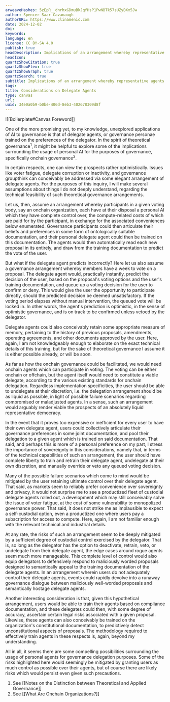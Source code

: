 ```yaml
---
arweaveHashes: 5zEpR__dnrhxGDmuBkJqfHsP1PwNBTk57sUZyBXx5Jw
author: Spencer Saar Cavanaugh
authorURL: https://www.clinamenic.com
date: 2024-12-02
doi:
keywords:
language: en
license: CC BY-SA 4.0
publish: true
headDescription: Implications of an arrangement whereby representative agents predictively queue voting decisions for users.
headIcon:
quartzShowCitation: true
quartzShowFlex: true
quartzShowGraph: true
quartzSearch: true
subtitle: Implications of an arrangement whereby representative agents predictively queue voting decisions for users.
tags:
title: Considerations on Delegate Agents
type: canvas
url:
uuid: 34e0a0b9-b0be-406d-8eb3-402678309d8f
---
```


![[Boilerplate#Canvas Foreword]]

One of the more promising yet, to my knowledge, unexplored applications of AI to governance is that of delegate agents, or governance personae trained on the preferences of the delegator. In the spirit of theoretical governance<sup>1</sup>, it might be helpful to explore some of the implications surrounding the usage of personal AI for the purposes of governance, specifically onchain governance<sup>2</sup>.

In certain respects, one can view the prospects rather optimistically. Issues like voter fatigue, delegate corruption or inactivity, and governance groupthink can conceivably be addressed via some elegant arrangement of delegate agents. For the purposes of this inquiry, I will make several assumptions about things I do not deeply understand, regarding the technical feasibility of such theoretical governance arrangements.

Let us, then, assume an arrangement whereby participants in a given voting body, say an onchain organization, each have at their disposal a personal AI which they have complete control over, the compute-related costs of which are paid for by the participant, in exchange for the associated conveniences below enumerated. Governance participants could then articulate their beliefs and preferences in some form of ontologically suitable documentation, and their personal delegate agent could then be trained on this documentation. The agents would then automatically read each new proposal in its entirely, and draw from the training documentation to predict the vote of the user.

But what if the delegate agent predicts incorrectly? Here let us also assume a governance arrangement whereby members have a week to vote on a proposal. The delegate agent would, practically instantly, predict the decision of the user, based on the proposal's voting options and the user's training documentation, and queue up a voting decision for the user to confirm or deny. This would give the user the opportunity to participate directly, should the predicted decision be deemed unsatisfactory. If the voting period elapses without manual intervention, the queued vote will be locked in. In other words, the agent's prediction is optimistic, in the sense of optimistic governance, and is on track to be confirmed unless vetoed by the delegator.

Delegate agents could also conceivably retain some appropriate measure of memory, pertaining to the history of previous proposals, amendments, operating agreements, and other documents approved by the user. Here, again, I am not knowledgeably enough to elaborate on the exact technical details of this training, but for the sake of theoretical governance I assume it is either possible already, or will be soon.

As far as how the onchain governance could be facilitated, we would need onchain agents which can participate in voting. The voting can be either onchain or offchain, but the agent itself would need to constitute a viable delegate, according to the various existing standards for onchain delegation. Regardless implementation specificities, the user should be able to undelegate at their discretion, i.e. the delegation arrangement should be as liquid as possible, in light of possible failure scenarios regarding compromised or maladjusted agents. In a sense, such an arrangement would arguably render viable the prospects of an absolutely liquid representative democracy.

In the event that it proves too expensive or inefficient for every user to have their own delegate agent, users could collectively articulate their governance preferences in some joint documentation, and pool their delegation to a given agent which is trained on said documentation. That said, and perhaps this is more of a personal preference on my part, I stress the importance of sovereignty in this considerations, namely that, in terms of the technical capabilities of such an arrangement, the user should have complete liberty to train and retrain their delegate agent, undelegate at their own discretion, and manually override or veto any queued voting decision.

Many of the possible failure scenarios which come to mind would be mitigated by the user retaining ultimate control over their delegate agent. That said, as markets seem to reliably prefer convenience over sovereignty and privacy, it would not surprise me to see a productized fleet of custodial delegate agents rolled out, a development which may still conceivably solve the issue of voter fatigue, at the cost of some vulnerability to monopolized governance power. That said, it does not strike me as implausible to expect a self-custodial option, even a productized one where users pay a subscription for access to compute. Here, again, I am not familiar enough with the relevant technical and industrial details.

At any rate, the risks of such an arrangement seem to be deeply mitigated by a sufficient degree of custodial control exercised by the delegator. That is, so long as the delegator has the option to deactivate, retrain, veto, or undelegate from their delegate agent, the edge cases around rogue agents seem much more manageable. This complete level of control would also equip delegators to defensively respond to maliciously worded proposals designed to semantically appeal to the training documentation of the delegate agents. In an arrangement wherein users do not adequately control their delegate agents, events could rapidly devolve into a runaway governance dialogue between maliciously well-worded proposals and semantically hostage delegate agents.

Another interesting consideration is that, given this hypothetical arrangement, users would be able to train their agents based on compliance documentation, and these delegates could then, with some degree of accuracy, ascertain certain legal risks associated with a given proposal. Likewise, these agents can also conceivably be trained on the organization's constitutional documentation, to predictively detect unconstitutional aspects of proposals. The methodology required to effectively train agents in these respects is, again, beyond my understanding.

All in all, it seems there are some compelling possibilities surrounding the usage of personal agents for governance delegation purposes. Some of the risks highlighted here would seemingly be mitigated by granting users as much control as possible over their agents, but of course there are likely risks which would persist even given such precautions.

1. See [[Notes on the Distinction between Theoretical and Applied Governance]]
2. See [[What Are Onchain Organizations?]]
